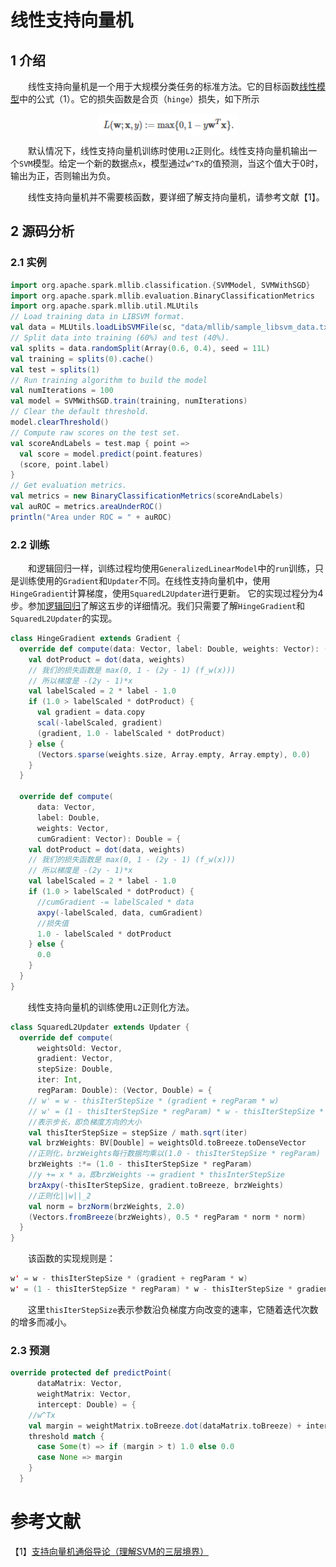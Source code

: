 # 线性支持向量机

## 1 介绍

&emsp;&emsp;线性支持向量机是一个用于大规模分类任务的标准方法。它的目标函数[线性模型](../readme.md)中的公式（1）。它的损失函数是合页（`hinge`）损失，如下所示

<div  align="center"><img src="imgs/1.1.png" width = "220" height = "35" alt="1.1" align="center" /></div>

&emsp;&emsp;默认情况下，线性支持向量机训练时使用`L2`正则化。线性支持向量机输出一个`SVM`模型。给定一个新的数据点`x`，模型通过`w^Tx`的值预测，当这个值大于0时，输出为正，否则输出为负。

&emsp;&emsp;线性支持向量机并不需要核函数，要详细了解支持向量机，请参考文献【1】。

## 2 源码分析

### 2.1 实例

```scala
import org.apache.spark.mllib.classification.{SVMModel, SVMWithSGD}
import org.apache.spark.mllib.evaluation.BinaryClassificationMetrics
import org.apache.spark.mllib.util.MLUtils
// Load training data in LIBSVM format.
val data = MLUtils.loadLibSVMFile(sc, "data/mllib/sample_libsvm_data.txt")
// Split data into training (60%) and test (40%).
val splits = data.randomSplit(Array(0.6, 0.4), seed = 11L)
val training = splits(0).cache()
val test = splits(1)
// Run training algorithm to build the model
val numIterations = 100
val model = SVMWithSGD.train(training, numIterations)
// Clear the default threshold.
model.clearThreshold()
// Compute raw scores on the test set.
val scoreAndLabels = test.map { point =>
  val score = model.predict(point.features)
  (score, point.label)
}
// Get evaluation metrics.
val metrics = new BinaryClassificationMetrics(scoreAndLabels)
val auROC = metrics.areaUnderROC()
println("Area under ROC = " + auROC)
```

### 2.2 训练

&emsp;&emsp;和逻辑回归一样，训练过程均使用`GeneralizedLinearModel`中的`run`训练，只是训练使用的`Gradient`和`Updater`不同。在线性支持向量机中，使用`HingeGradient`计算梯度，使用`SquaredL2Updater`进行更新。
它的实现过程分为4步。参加[逻辑回归](../逻辑回归/logic-regression.md)了解这五步的详细情况。我们只需要了解`HingeGradient`和`SquaredL2Updater`的实现。

```scala
class HingeGradient extends Gradient {
  override def compute(data: Vector, label: Double, weights: Vector): (Vector, Double) = {
    val dotProduct = dot(data, weights)
    // 我们的损失函数是 max(0, 1 - (2y - 1) (f_w(x)))
    // 所以梯度是 -(2y - 1)*x
    val labelScaled = 2 * label - 1.0
    if (1.0 > labelScaled * dotProduct) {
      val gradient = data.copy
      scal(-labelScaled, gradient)
      (gradient, 1.0 - labelScaled * dotProduct)
    } else {
      (Vectors.sparse(weights.size, Array.empty, Array.empty), 0.0)
    }
  }

  override def compute(
      data: Vector,
      label: Double,
      weights: Vector,
      cumGradient: Vector): Double = {
    val dotProduct = dot(data, weights)
    // 我们的损失函数是 max(0, 1 - (2y - 1) (f_w(x)))
    // 所以梯度是 -(2y - 1)*x
    val labelScaled = 2 * label - 1.0
    if (1.0 > labelScaled * dotProduct) {
      //cumGradient -= labelScaled * data
      axpy(-labelScaled, data, cumGradient)
      //损失值
      1.0 - labelScaled * dotProduct
    } else {
      0.0
    }
  }
}
```

&emsp;&emsp;线性支持向量机的训练使用`L2`正则化方法。

```scala
class SquaredL2Updater extends Updater {
  override def compute(
      weightsOld: Vector,
      gradient: Vector,
      stepSize: Double,
      iter: Int,
      regParam: Double): (Vector, Double) = {
    // w' = w - thisIterStepSize * (gradient + regParam * w)
    // w' = (1 - thisIterStepSize * regParam) * w - thisIterStepSize * gradient
    //表示步长，即负梯度方向的大小
    val thisIterStepSize = stepSize / math.sqrt(iter)
    val brzWeights: BV[Double] = weightsOld.toBreeze.toDenseVector
    //正则化，brzWeights每行数据均乘以(1.0 - thisIterStepSize * regParam)
    brzWeights :*= (1.0 - thisIterStepSize * regParam)
    //y += x * a，即brzWeights -= gradient * thisInterStepSize
    brzAxpy(-thisIterStepSize, gradient.toBreeze, brzWeights)
    //正则化||w||_2
    val norm = brzNorm(brzWeights, 2.0)
    (Vectors.fromBreeze(brzWeights), 0.5 * regParam * norm * norm)
  }
}
```
&emsp;&emsp;该函数的实现规则是：

```scala
w' = w - thisIterStepSize * (gradient + regParam * w)
w' = (1 - thisIterStepSize * regParam) * w - thisIterStepSize * gradient
```
&emsp;&emsp;这里`thisIterStepSize`表示参数沿负梯度方向改变的速率，它随着迭代次数的增多而减小。

### 2.3 预测

```scala
override protected def predictPoint(
      dataMatrix: Vector,
      weightMatrix: Vector,
      intercept: Double) = {
    //w^Tx
    val margin = weightMatrix.toBreeze.dot(dataMatrix.toBreeze) + intercept
    threshold match {
      case Some(t) => if (margin > t) 1.0 else 0.0
      case None => margin
    }
  }
```

# 参考文献

【1】[支持向量机通俗导论（理解SVM的三层境界）](http://blog.csdn.net/macyang/article/details/38782399)


